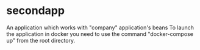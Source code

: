 # secondapp

An application which works with "company" application's beans
To launch the application in docker you need to use the command "docker-compose up" from the root directory.